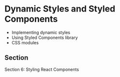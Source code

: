 # Dynamic Styles and Styled Components

- Implementing dynamic styles
- Using Styled Components library
- CSS modules

## Section

Section 6: Styling React Components